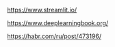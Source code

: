 <https://www.streamlit.io/>

<https://www.deeplearningbook.org/>

<https://habr.com/ru/post/473196/>
